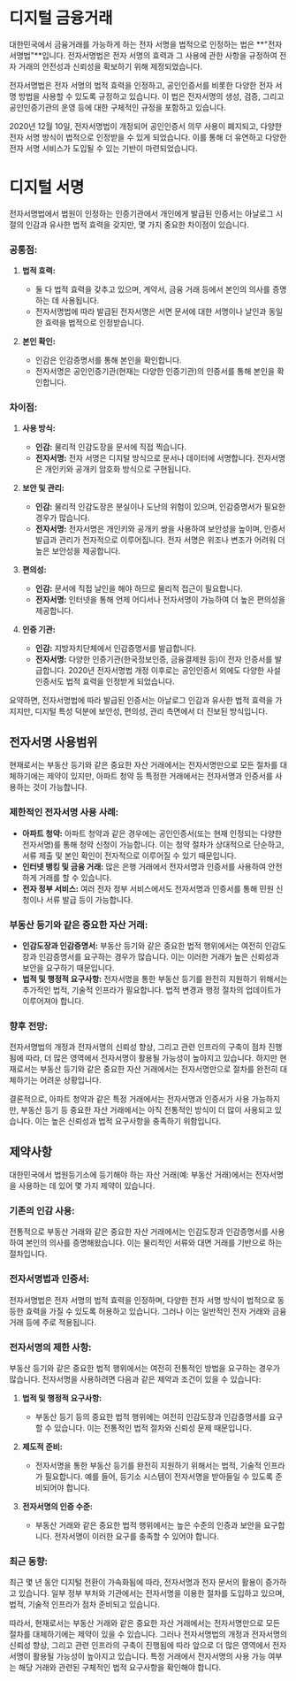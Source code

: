# 디지털 금융거래

대한민국에서 금융거래를 가능하게 하는 전자 서명을 법적으로 인정하는 법은 **"전자서명법"**입니다. 전자서명법은 전자 서명의 효력과 그 사용에 관한 사항을 규정하여 전자 거래의 안전성과 신뢰성을 확보하기 위해 제정되었습니다.

전자서명법은 전자 서명의 법적 효력을 인정하고, 공인인증서를 비롯한 다양한 전자 서명 방법을 사용할 수 있도록 규정하고 있습니다. 이 법은 전자서명의 생성, 검증, 그리고 공인인증기관의 운영 등에 대한 구체적인 규정을 포함하고 있습니다.

2020년 12월 10일, 전자서명법이 개정되어 공인인증서 의무 사용이 폐지되고, 다양한 전자 서명 방식이 법적으로 인정받을 수 있게 되었습니다. 이를 통해 더 유연하고 다양한 전자 서명 서비스가 도입될 수 있는 기반이 마련되었습니다.

# 디지털 서명
전자서명법에서 법원이 인정하는 인증기관에서 개인에게 발급된 인증서는 아날로그 시절의 인감과 유사한 법적 효력을 갖지만, 몇 가지 중요한 차이점이 있습니다. 

### 공통점:
1. **법적 효력:**
   - 둘 다 법적 효력을 갖추고 있으며, 계약서, 금융 거래 등에서 본인의 의사를 증명하는 데 사용됩니다.
   - 전자서명법에 따라 발급된 전자서명은 서면 문서에 대한 서명이나 날인과 동일한 효력을 법적으로 인정받습니다.

2. **본인 확인:**
   - 인감은 인감증명서를 통해 본인을 확인합니다.
   - 전자서명은 공인인증기관(현재는 다양한 인증기관)의 인증서를 통해 본인을 확인합니다.

### 차이점:
1. **사용 방식:**
   - **인감:** 물리적 인감도장을 문서에 직접 찍습니다.
   - **전자서명:** 전자 서명은 디지털 방식으로 문서나 데이터에 서명합니다. 전자서명은 개인키와 공개키 암호화 방식으로 구현됩니다.

2. **보안 및 관리:**
   - **인감:** 물리적 인감도장은 분실이나 도난의 위험이 있으며, 인감증명서가 필요한 경우가 많습니다.
   - **전자서명:** 전자서명은 개인키와 공개키 쌍을 사용하여 보안성을 높이며, 인증서 발급과 관리가 전자적으로 이루어집니다. 전자 서명은 위조나 변조가 어려워 더 높은 보안성을 제공합니다.

3. **편의성:**
   - **인감:** 문서에 직접 날인을 해야 하므로 물리적 접근이 필요합니다.
   - **전자서명:** 인터넷을 통해 언제 어디서나 전자서명이 가능하여 더 높은 편의성을 제공합니다.

4. **인증 기관:**
   - **인감:** 지방자치단체에서 인감증명서를 발급합니다.
   - **전자서명:** 다양한 인증기관(한국정보인증, 금융결제원 등)이 전자 인증서를 발급합니다. 2020년 전자서명법 개정 이후로는 공인인증서 외에도 다양한 사설 인증서도 법적 효력을 인정받게 되었습니다.

요약하면, 전자서명법에 따라 발급된 인증서는 아날로그 인감과 유사한 법적 효력을 가지지만, 디지털 특성 덕분에 보안성, 편의성, 관리 측면에서 더 진보된 방식입니다.

## 전자서명 사용범위 
현재로서는 부동산 등기와 같은 중요한 자산 거래에서는 전자서명만으로 모든 절차를 대체하기에는 제약이 있지만, 아파트 청약 등 특정한 거래에서는 전자서명과 인증서를 사용하는 것이 가능합니다. 

### 제한적인 전자서명 사용 사례:
- **아파트 청약:** 아파트 청약과 같은 경우에는 공인인증서(또는 현재 인정되는 다양한 전자서명)를 통해 청약 신청이 가능합니다. 이는 청약 절차가 상대적으로 단순하고, 서류 제출 및 본인 확인이 전자적으로 이루어질 수 있기 때문입니다.
- **인터넷 뱅킹 및 금융 거래:** 많은 은행 거래에서 전자서명과 인증서를 사용하여 안전하게 거래를 할 수 있습니다.
- **전자 정부 서비스:** 여러 전자 정부 서비스에서도 전자서명과 인증서를 통해 민원 신청이나 서류 발급 등이 가능합니다.

### 부동산 등기와 같은 중요한 자산 거래:
- **인감도장과 인감증명서:** 부동산 등기와 같은 중요한 법적 행위에서는 여전히 인감도장과 인감증명서를 요구하는 경우가 많습니다. 이는 이러한 거래가 높은 신뢰성과 보안을 요구하기 때문입니다.
- **법적 및 행정적 요구사항:** 전자서명을 통한 부동산 등기를 완전히 지원하기 위해서는 추가적인 법적, 기술적 인프라가 필요합니다. 법적 변경과 행정 절차의 업데이트가 이루어져야 합니다.

### 향후 전망:
전자서명법의 개정과 전자서명의 신뢰성 향상, 그리고 관련 인프라의 구축이 점차 진행됨에 따라, 더 많은 영역에서 전자서명이 활용될 가능성이 높아지고 있습니다. 하지만 현재로서는 부동산 등기와 같은 중요한 자산 거래에서는 전자서명만으로 절차를 완전히 대체하기는 어려운 상황입니다.

결론적으로, 아파트 청약과 같은 특정 거래에서는 전자서명과 인증서가 사용 가능하지만, 부동산 등기 등 중요한 자산 거래에서는 아직 전통적인 방식이 더 많이 사용되고 있습니다. 이는 높은 신뢰성과 법적 요구사항을 충족하기 위함입니다.

## 제약사항
대한민국에서 법원등기소에 등기해야 하는 자산 거래(예: 부동산 거래)에서는 전자서명을 사용하는 데 있어 몇 가지 제약이 있습니다. 

### 기존의 인감 사용:
전통적으로 부동산 거래와 같은 중요한 자산 거래에서는 인감도장과 인감증명서를 사용하여 본인의 의사를 증명해왔습니다. 이는 물리적인 서류와 대면 거래를 기반으로 하는 절차입니다.

### 전자서명법과 인증서:
전자서명법은 전자 서명의 법적 효력을 인정하며, 다양한 전자 서명 방식이 법적으로 동등한 효력을 가질 수 있도록 허용하고 있습니다. 그러나 이는 일반적인 전자 거래와 금융 거래 등에 주로 적용됩니다.

### 전자서명의 제한 사항:
부동산 등기와 같은 중요한 법적 행위에서는 여전히 전통적인 방법을 요구하는 경우가 많습니다. 전자서명을 사용하려면 다음과 같은 제약과 조건이 있을 수 있습니다:

1. **법적 및 행정적 요구사항:**
   - 부동산 등기 등의 중요한 법적 행위에는 여전히 인감도장과 인감증명서를 요구할 수 있습니다. 이는 전통적인 법적 절차와 신뢰성 문제 때문입니다.
   
2. **제도적 준비:**
   - 전자서명을 통한 부동산 등기를 완전히 지원하기 위해서는 법적, 기술적 인프라가 필요합니다. 예를 들어, 등기소 시스템이 전자서명을 받아들일 수 있도록 준비되어야 합니다.

3. **전자서명의 인증 수준:**
   - 부동산 거래와 같은 중요한 법적 행위에서는 높은 수준의 인증과 보안을 요구합니다. 전자서명이 이러한 요구를 충족할 수 있어야 합니다.

### 최근 동향:
최근 몇 년 동안 디지털 전환이 가속화됨에 따라, 전자서명과 전자 문서의 활용이 증가하고 있습니다. 일부 정부 부처와 기관에서는 전자서명을 이용한 절차를 도입하고 있으며, 법적, 기술적 인프라가 점차 준비되고 있습니다.

따라서, 현재로서는 부동산 거래와 같은 중요한 자산 거래에서는 전자서명만으로 모든 절차를 대체하기에는 제약이 있을 수 있습니다. 그러나 전자서명법의 개정과 전자서명의 신뢰성 향상, 그리고 관련 인프라의 구축이 진행됨에 따라 앞으로 더 많은 영역에서 전자서명이 활용될 가능성이 높아지고 있습니다. 특정 거래에서 전자서명의 사용 가능 여부는 해당 거래와 관련된 구체적인 법적 요구사항을 확인해야 합니다.
